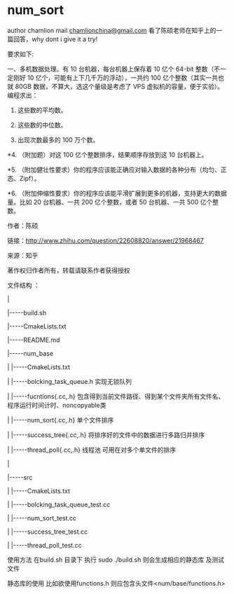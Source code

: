 # num_sort
author  chamlion 
mail    chamlionchina@gmail.com
看了陈硕老师在知乎上的一篇回答，why dont i give it a try!

要求如下:

一、多机数据处理。有 10 台机器，每台机器上保存着 10 亿个 64-bit 整数（不一定刚好 10 亿个，可能有上下几千万的浮动），一共约 100 亿个整数（其实一共也就 80GB 数据，不算大，选这个量级是考虑了 VPS 虚拟机的容量，便于实验）。编程求出：

1. 这些数的平均数。

2. 这些数的中位数。

3. 出现次数最多的 100 万个数。

*4. （附加题）对这 100 亿个整数排序，结果顺序存放到这 10 台机器上。

*5. （附加健壮性要求）你的程序应该能正确应对输入数据的各种分布（均匀、正态、Zipf）。

*6. （附加伸缩性要求）你的程序应该能平滑扩展到更多的机器，支持更大的数据量。比如 20 台机器、一共 200 亿个整数，或者 50 台机器、一共 500 亿个整数。

作者：陈硕

链接：http://www.zhihu.com/question/22608820/answer/21968467

来源：知乎

著作权归作者所有，转载请联系作者获得授权

文件结构 ：

|

|-----build.sh 

|-----CmakeLists.txt

|-----README.md

|-----num_base

|      |-----CmakeLists.txt

|      |-----bolcking_task_queue.h      实现无锁队列

|      |-----fucntions{.cc,.h}          包含得到当前文件路径、得到某个文件夹所有文件名、程序运行时间计时、noncopyable类 

|      |-----num_sort{.cc,.h}           单个文件排序

|      |-----success_tree{.cc,.h}       将排序好的文件中的数据进行多路归并排序

|      |-----thread_poll{.cc,.h}        线程池 可用在对多个单文件的排序

|     

|-----src

|      |-----CmakeLists.txt

|      |-----bolcking_task_queue_test.cc   

|      |-----num_sort_test.cc

|      |-----success_tree_test.cc

|      |-----thread_poll_test.cc

使用方法       在build.sh 目录下 执行 sudo ./build.sh  则会生成相应的静态库 及测试文件

静态库的使用   比如欲使用functions.h 则应包含头文件<num/base/functions.h>

